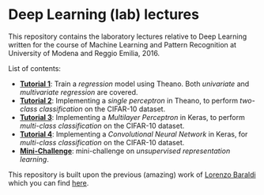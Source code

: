 # Deep Learning (lab) lectures

This repository contains the laboratory lectures relative to Deep Learning written for the course of Machine Learning and Pattern Recognition at University of Modena and Reggio Emilia, 2016.

List of contents:

- [**Tutorial 1**](https://github.com/ndrplz/deep_learning_lectures/blob/master/01_theano_regression.ipynb): Train a *regression* model using Theano. Both *univariate* and *multivariate regression* are covered.
- [**Tutorial 2**](https://github.com/ndrplz/deep_learning_lectures/blob/master/02_theano_perceptron.ipynb): Implementing a *single perceptron* in Theano, to perform *two-class classification* on the CIFAR-10 dataset.
- [**Tutorial 3**](https://github.com/ndrplz/deep_learning_lectures/blob/master/03_keras_MLP.ipynb): Implementing a *Multilayer Perceptron* in Keras, to perform *multi-class classification* on the CIFAR-10 dataset.
- [**Tutorial 4**](https://github.com/ndrplz/deep_learning_lectures/blob/master/04_keras_CNN.ipynb): Implementing a *Convolutional Neural Network* in Keras, for *multi-class classification* on the CIFAR-10 dataset.
- [**Mini-Challenge**](https://github.com/ndrplz/deep_learning_lectures/blob/master/06_challenge.ipynb): mini-challenge on *unsupervised representation learning*.

This repository is built upon the previous (amazing) work of [Lorenzo Baraldi](http://www.lorenzobaraldi.com/) which you can find [here](https://github.com/baraldilorenzo/DL_tutorials).
